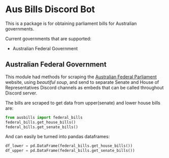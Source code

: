 # Aus Bills Discord Bot

This is a package is for obtaining parliament bills for Australian governments.

Current governments that are supported:

- Australian Federal Government

## Australian Federal Government

This module had methods for scraping the [Australian Federal Parliament](https://www.aph.gov.au/Parliamentary_Business/Bills_Legislation/Bills_Lists/Details_page?blsId=legislation%2fbillslst%2fbillslst_c203aa1c-1876-41a8-bc76-1de328bdb726) website, using _beautiful soup_, and send to separate Senate and House of Representatives Discord channels as embeds that can be called throughout Discord server.

The bills are scraped to get data from upper(senate) and lower house bills are:

```python
from ausbills import federal_bills
federal_bills.get_house_bills()
federal_bills.get_senate_bills()
```

And can easily be turned into pandas dataframes:

```python
df_lower = pd.DataFrame(federal_bills.get_house_bills())
df_upper = pd.DataFrame(federal_bills.get_senate_bills())
```
